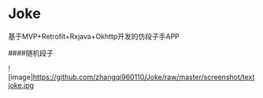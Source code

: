 # Joke
基于MVP+Retrofit+Rxjava+Okhttp开发的仿段子手APP

####随机段子

![image]https://github.com/zhangqi960110/Joke/raw/master/screenshot/textjoke.jpg
